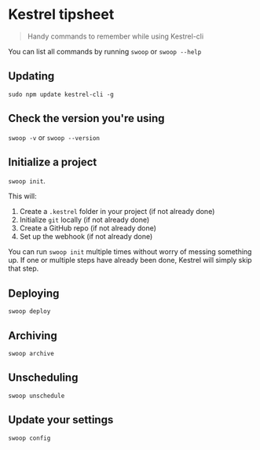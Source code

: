 Kestrel tipsheet
================

> Handy commands to remember while using Kestrel-cli

You can list all commands by running `swoop` or `swoop --help`

## Updating

`sudo npm update kestrel-cli -g`

## Check the version you're using

`swoop -v` or `swoop --version`

## Initialize a project

`swoop init`.

This will:

1. Create a `.kestrel` folder in your project (if not already done)
2. Initialize `git` locally (if not already done)
3. Create a GitHub repo (if not already done)
4. Set up the webhook (if not already done)

You can run `swoop init` multiple times without worry of messing something up. If one or multiple steps have already been done, Kestrel will simply skip that step.

## Deploying

`swoop deploy`

## Archiving

`swoop archive`

## Unscheduling

`swoop unschedule`

## Update your settings

`swoop config`
